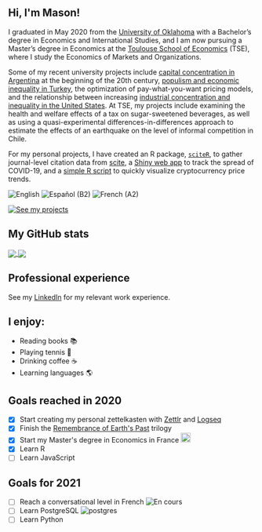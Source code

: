 ## Hi, I'm Mason!

I graduated in May 2020 from the [University of Oklahoma](https://www.ou.edu/) with a Bachelor’s degree in Economics and International Studies, and I am now pursuing a Master’s degree in Economics at the [Toulouse School of Economics](https://tse-fr.eu/) (TSE), where I study the Economics of Markets and Organizations.

Some of my recent university projects include [capital concentration in Argentina](https://masonrhayes.com/publication/radical-party/) at the beginning of the 20th century, [populism and economic inequality in Turkey](https://masonrhayes.com/publication/populism-and-inequality-in-turkey/), the optimization of pay-what-you-want pricing models, and the relationship between increasing [industrial concentration and inequality in the United States](https://masonrhayes.com/publication/the-inegalitarian-spiral/). At TSE, my projects include examining the health and welfare effects of a tax on sugar-sweetened beverages, as well as using a quasi-experimental differences-in-differences approach to estimate the effects of an earthquake on the level of informal competition in Chile.

For my personal projects, I have created an R package, [`sciteR`](https://github.com/masonrhayes/sciteR), to gather journal-level citation data from [scite](https://scite.ai), a [Shiny web app](https://masonrhayes.shinyapps.io/coronavirus_app/) to track the spread of COVID-19, and a [simple R script](https://github.com/masonrhayes/cryptocurrency_analysis) to quickly visualize cryptocurrency price trends.

![English](https://img.shields.io/static/v1?label=language&message=English%20%28native%29&color=blue)
![Español (B2)](https://img.shields.io/static/v1?label=language&message=Español%20%28C1%29&color=yellow)
![French (A2)](https://img.shields.io/static/v1?label=language&message=Français%20%28A2%29&color=crimson)

[![See my projects](https://img.shields.io/badge/projects-See%20my%20projects-red)](https://masonrhayes.com/#publications)

## My GitHub stats

<a href="https://github.com/anuraghazra/github-readme-stats">
  <img align="center" src="https://github-readme-stats.vercel.app/api?username=masonrhayes&count_private=truea&show_icons=true&theme=graywhite" />
</a>
<a href="https://github.com/anuraghazra/convoychat">
  <img align="center" src="https://github-readme-stats.vercel.app/api/top-langs/?username=masonrhayes&hide=postscript,tex&theme=graywhite" />
</a>


## Professional experience

See my [LinkedIn](https://www.linkedin.com/in/masonrhayes) for my relevant work experience.

## I enjoy:

- Reading books :books:
- Playing tennis :tennis:
- Drinking coffee :coffee:
- Learning languages :earth_americas:

## Goals reached in 2020

- [x] Start creating my personal zettelkasten with [Zettlr](https://github.com/Zettlr/Zettlr) and [Logseq](https://logseq.com/)
- [x] Finish the [Remembrance of Earth's Past](https://en.wikipedia.org/wiki/Remembrance_of_Earth%27s_Past) trilogy
- [x] Start my Master's degree in Economics in France <img src="https://camo.githubusercontent.com/f4a3d88a2f40abc7a7ff08a39ae6ca21366250a5d603c131f6ad577239d0c119/68747470733a2f2f75706c6f61642e77696b696d656469612e6f72672f77696b6970656469612f636f6d6d6f6e732f632f63332f466c61675f6f665f4672616e63652e737667" width="20">
- [x] Learn R
- [ ] Learn JavaScript

## Goals for 2021
- [ ] Reach a conversational level in French ![En cours](https://progress-bar.dev/25/?title=en%20cours)
- [ ] Learn PostgreSQL ![postgres](https://progress-bar.dev/10/?title=in%20progress)
- [ ] Learn Python
